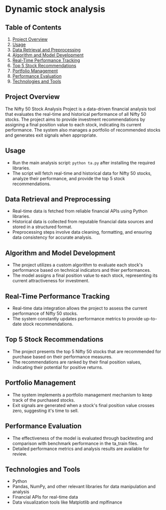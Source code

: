 # Dynamic stock analysis

## Table of Contents
1. [Project Overview](#project-overview)
2. [Usage](#usage)
3. [Data Retrieval and Preprocessing](#data-retrieval-and-preprocessing)
4. [Algorithm and Model Development](#algorithm-and-model-development)
5. [Real-Time Performance Tracking](#real-time-performance-tracking)
6. [Top 5 Stock Recommendations](#top-5-stock-recommendations)
7. [Portfolio Management](#portfolio-management)
8. [Performance Evaluation](#performance-evaluation)
9. [Technologies and Tools](#technologies-and-tools)

## Project Overview
The Nifty 50 Stock Analysis Project is a data-driven financial analysis tool that evaluates the real-time and historical performance of all Nifty 50 stocks. The project aims to provide investment recommendations by assigning a final position value to each stock, indicating its current performance. The system also manages a portfolio of recommended stocks and generates exit signals when appropriate.

## Usage
- Run the main analysis script: `python ta.py` after installing the required libraries.
- The script will fetch real-time and historical data for Nifty 50 stocks, analyze their performance, and provide the top 5 stock recommendations.

## Data Retrieval and Preprocessing
- Real-time data is fetched from reliable financial APIs using Python libraries.
- Historical data is collected from reputable financial data sources and stored in a structured format.
- Preprocessing steps involve data cleaning, formatting, and ensuring data consistency for accurate analysis.

## Algorithm and Model Development
- The project utilizes a custom algorithm to evaluate each stock's performance based on technical indicators and thier performances.
- The model assigns a final position value to each stock, representing its current attractiveness for investment.

## Real-Time Performance Tracking
- Real-time data integration allows the project to assess the current performance of Nifty 50 stocks.
- The system constantly updates performance metrics to provide up-to-date stock recommendations.

## Top 5 Stock Recommendations
- The project presents the top 5 Nifty 50 stocks that are recommended for purchase based on their performance measures.
- The recommendations are ranked by their final position values, indicating their potential for positive returns.

## Portfolio Management
- The system implements a portfolio management mechanism to keep track of the purchased stocks.
- Exit signals are generated when a stock's final position value crosses zero, suggesting it's time to sell.

## Performance Evaluation
- The effectiveness of the model is evaluated through backtesting and comparison with benchmark performance in the ta_train files.
- Detailed performance metrics and analysis results are available for review.

## Technologies and Tools
- Python
- Pandas, NumPy, and other relevant libraries for data manipulation and analysis
- Financial APIs for real-time data
- Data visualization tools like Matplotlib and mplfinance

